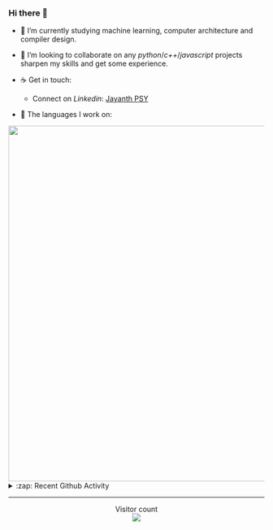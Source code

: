 ### Hi there 👋

- 🌱 I’m currently studying machine learning, computer architecture and compiler design.

- 👯 I’m looking to collaborate on any *python*/*c++*/*javascript* projects sharpen my skills and get some experience.

- ☕ Get in touch:
  +  Connect on *Linkedin*: [Jayanth PSY](https://www.linkedin.com/in/jayanth-p-b3924812a/)

<!--- ⚡ Fun fact: *Python* is older than *C++* and *Java*. -->

- :memo: The languages I work on: 

<img src="https://wakatime.com/share/@j_tesla/bdf4246a-6e44-4441-87e6-ea13fc96a824.png" width="700"/>

<details>
  <summary>:zap: Recent Github Activity</summary>
  
<!--START_SECTION:activity-->
1. 🎉 Merged PR [#49](https://github.com/j-tesla/blog-list-frontend/pull/49) in [j-tesla/blog-list-frontend](https://github.com/j-tesla/blog-list-frontend)
2. 🎉 Merged PR [#52](https://github.com/j-tesla/blog-list-frontend/pull/52) in [j-tesla/blog-list-frontend](https://github.com/j-tesla/blog-list-frontend)
3. 🎉 Merged PR [#54](https://github.com/j-tesla/blog-list-frontend/pull/54) in [j-tesla/blog-list-frontend](https://github.com/j-tesla/blog-list-frontend)
4. 🎉 Merged PR [#45](https://github.com/j-tesla/blog-list/pull/45) in [j-tesla/blog-list](https://github.com/j-tesla/blog-list)
5. 🎉 Merged PR [#53](https://github.com/j-tesla/blog-list-frontend/pull/53) in [j-tesla/blog-list-frontend](https://github.com/j-tesla/blog-list-frontend)
<!--END_SECTION:activity-->

</details>

-----

<p align="center"> 
  Visitor count<br>
  <img src="https://profile-counter.glitch.me/j-tesla/count.svg" />
</p>












<!--
**j-tesla/j-tesla** is a ✨ _special_ ✨ repository because its `README.md` (this file) appears on your GitHub profile.

Here are some ideas to get you started:

- 🔭 I’m currently working on ...
- 🌱 I’m currently learning ...
- 👯 I’m looking to collaborate on ...
- 🤔 I’m looking for help with ...
- 💬 Ask me about ...
- 📫 How to reach me: ...
- 😄 Pronouns: ...
- ⚡ Fun fact: ...
-->

